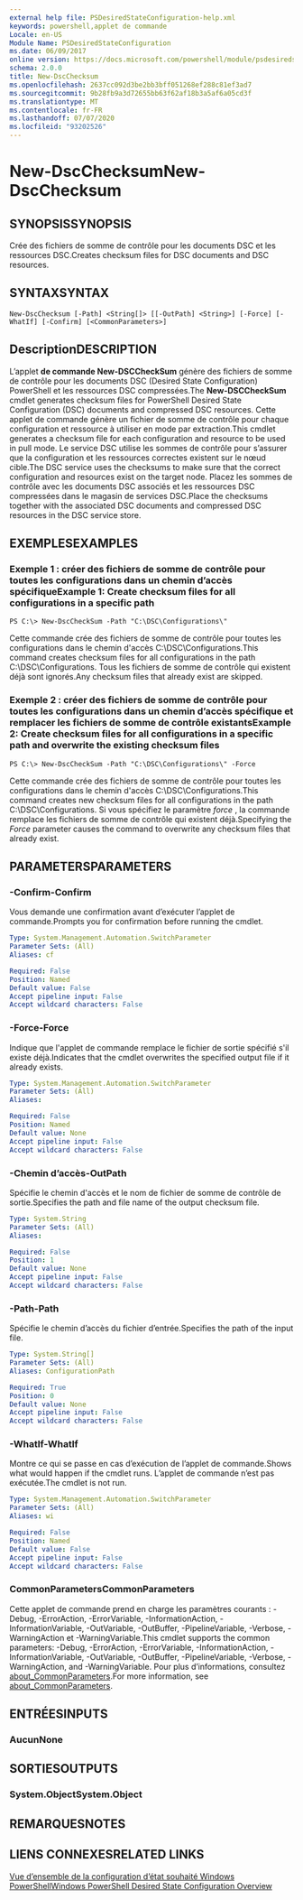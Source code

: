 ```yaml
---
external help file: PSDesiredStateConfiguration-help.xml
keywords: powershell,applet de commande
Locale: en-US
Module Name: PSDesiredStateConfiguration
ms.date: 06/09/2017
online version: https://docs.microsoft.com/powershell/module/psdesiredstateconfiguration/new-dscchecksum?view=powershell-6&WT.mc_id=ps-gethelp
schema: 2.0.0
title: New-DscChecksum
ms.openlocfilehash: 2637cc092d3be2bb3bff051268ef288c81ef3ad7
ms.sourcegitcommit: 9b28fb9a3d72655bb63f62af18b3a5af6a05cd3f
ms.translationtype: MT
ms.contentlocale: fr-FR
ms.lasthandoff: 07/07/2020
ms.locfileid: "93202526"
---
```

# <span data-ttu-id="0457a-103">New-DscChecksum</span><span class="sxs-lookup"><span data-stu-id="0457a-103">New-DscChecksum</span></span>

## <span data-ttu-id="0457a-104">SYNOPSIS</span><span class="sxs-lookup"><span data-stu-id="0457a-104">SYNOPSIS</span></span>
<span data-ttu-id="0457a-105">Crée des fichiers de somme de contrôle pour les documents DSC et les ressources DSC.</span><span class="sxs-lookup"><span data-stu-id="0457a-105">Creates checksum files for DSC documents and DSC resources.</span></span>

## <span data-ttu-id="0457a-106">SYNTAX</span><span class="sxs-lookup"><span data-stu-id="0457a-106">SYNTAX</span></span>

```
New-DscChecksum [-Path] <String[]> [[-OutPath] <String>] [-Force] [-WhatIf] [-Confirm] [<CommonParameters>]
```

## <span data-ttu-id="0457a-107">Description</span><span class="sxs-lookup"><span data-stu-id="0457a-107">DESCRIPTION</span></span>

<span data-ttu-id="0457a-108">L’applet **de commande New-DSCCheckSum** génère des fichiers de somme de contrôle pour les documents DSC (Desired State Configuration) PowerShell et les ressources DSC compressées.</span><span class="sxs-lookup"><span data-stu-id="0457a-108">The **New-DSCCheckSum** cmdlet generates checksum files for PowerShell Desired State Configuration (DSC) documents and compressed DSC resources.</span></span>
<span data-ttu-id="0457a-109">Cette applet de commande génère un fichier de somme de contrôle pour chaque configuration et ressource à utiliser en mode par extraction.</span><span class="sxs-lookup"><span data-stu-id="0457a-109">This cmdlet generates a checksum file for each configuration and resource to be used in pull mode.</span></span>
<span data-ttu-id="0457a-110">Le service DSC utilise les sommes de contrôle pour s’assurer que la configuration et les ressources correctes existent sur le nœud cible.</span><span class="sxs-lookup"><span data-stu-id="0457a-110">The DSC service uses the checksums to make sure that the correct configuration and resources exist on the target node.</span></span>
<span data-ttu-id="0457a-111">Placez les sommes de contrôle avec les documents DSC associés et les ressources DSC compressées dans le magasin de services DSC.</span><span class="sxs-lookup"><span data-stu-id="0457a-111">Place the checksums together with the associated DSC documents and compressed DSC resources in the DSC service store.</span></span>

## <span data-ttu-id="0457a-112">EXEMPLES</span><span class="sxs-lookup"><span data-stu-id="0457a-112">EXAMPLES</span></span>

### <span data-ttu-id="0457a-113">Exemple 1 : créer des fichiers de somme de contrôle pour toutes les configurations dans un chemin d’accès spécifique</span><span class="sxs-lookup"><span data-stu-id="0457a-113">Example 1: Create checksum files for all configurations in a specific path</span></span>

```
PS C:\> New-DscCheckSum -Path "C:\DSC\Configurations\"
```

<span data-ttu-id="0457a-114">Cette commande crée des fichiers de somme de contrôle pour toutes les configurations dans le chemin d'accès C:\DSC\Configurations.</span><span class="sxs-lookup"><span data-stu-id="0457a-114">This command creates checksum files for all configurations in the path C:\DSC\Configurations.</span></span>
<span data-ttu-id="0457a-115">Tous les fichiers de somme de contrôle qui existent déjà sont ignorés.</span><span class="sxs-lookup"><span data-stu-id="0457a-115">Any checksum files that already exist are skipped.</span></span>

### <span data-ttu-id="0457a-116">Exemple 2 : créer des fichiers de somme de contrôle pour toutes les configurations dans un chemin d’accès spécifique et remplacer les fichiers de somme de contrôle existants</span><span class="sxs-lookup"><span data-stu-id="0457a-116">Example 2: Create checksum files for all configurations in a specific path and overwrite the existing checksum files</span></span>

```
PS C:\> New-DscCheckSum -Path "C:\DSC\Configurations\" -Force
```

<span data-ttu-id="0457a-117">Cette commande crée des fichiers de somme de contrôle pour toutes les configurations dans le chemin d'accès C:\DSC\Configurations.</span><span class="sxs-lookup"><span data-stu-id="0457a-117">This command creates new checksum files for all configurations in the path C:\DSC\Configurations.</span></span>
<span data-ttu-id="0457a-118">Si vous spécifiez le paramètre *force* , la commande remplace les fichiers de somme de contrôle qui existent déjà.</span><span class="sxs-lookup"><span data-stu-id="0457a-118">Specifying the *Force* parameter causes the command to overwrite any checksum files that already exist.</span></span>

## <span data-ttu-id="0457a-119">PARAMETERS</span><span class="sxs-lookup"><span data-stu-id="0457a-119">PARAMETERS</span></span>

### <span data-ttu-id="0457a-120">-Confirm</span><span class="sxs-lookup"><span data-stu-id="0457a-120">-Confirm</span></span>

<span data-ttu-id="0457a-121">Vous demande une confirmation avant d’exécuter l’applet de commande.</span><span class="sxs-lookup"><span data-stu-id="0457a-121">Prompts you for confirmation before running the cmdlet.</span></span>

```yaml
Type: System.Management.Automation.SwitchParameter
Parameter Sets: (All)
Aliases: cf

Required: False
Position: Named
Default value: False
Accept pipeline input: False
Accept wildcard characters: False
```

### <span data-ttu-id="0457a-122">-Force</span><span class="sxs-lookup"><span data-stu-id="0457a-122">-Force</span></span>

<span data-ttu-id="0457a-123">Indique que l'applet de commande remplace le fichier de sortie spécifié s'il existe déjà.</span><span class="sxs-lookup"><span data-stu-id="0457a-123">Indicates that the cmdlet overwrites the specified output file if it already exists.</span></span>

```yaml
Type: System.Management.Automation.SwitchParameter
Parameter Sets: (All)
Aliases:

Required: False
Position: Named
Default value: None
Accept pipeline input: False
Accept wildcard characters: False
```

### <span data-ttu-id="0457a-124">-Chemin d’accès</span><span class="sxs-lookup"><span data-stu-id="0457a-124">-OutPath</span></span>

<span data-ttu-id="0457a-125">Spécifie le chemin d'accès et le nom de fichier de somme de contrôle de sortie.</span><span class="sxs-lookup"><span data-stu-id="0457a-125">Specifies the path and file name of the output checksum file.</span></span>

```yaml
Type: System.String
Parameter Sets: (All)
Aliases:

Required: False
Position: 1
Default value: None
Accept pipeline input: False
Accept wildcard characters: False
```

### <span data-ttu-id="0457a-126">-Path</span><span class="sxs-lookup"><span data-stu-id="0457a-126">-Path</span></span>

<span data-ttu-id="0457a-127">Spécifie le chemin d’accès du fichier d’entrée.</span><span class="sxs-lookup"><span data-stu-id="0457a-127">Specifies the path of the input file.</span></span>

```yaml
Type: System.String[]
Parameter Sets: (All)
Aliases: ConfigurationPath

Required: True
Position: 0
Default value: None
Accept pipeline input: False
Accept wildcard characters: False
```

### <span data-ttu-id="0457a-128">-WhatIf</span><span class="sxs-lookup"><span data-stu-id="0457a-128">-WhatIf</span></span>

<span data-ttu-id="0457a-129">Montre ce qui se passe en cas d’exécution de l’applet de commande.</span><span class="sxs-lookup"><span data-stu-id="0457a-129">Shows what would happen if the cmdlet runs.</span></span>
<span data-ttu-id="0457a-130">L’applet de commande n’est pas exécutée.</span><span class="sxs-lookup"><span data-stu-id="0457a-130">The cmdlet is not run.</span></span>

```yaml
Type: System.Management.Automation.SwitchParameter
Parameter Sets: (All)
Aliases: wi

Required: False
Position: Named
Default value: False
Accept pipeline input: False
Accept wildcard characters: False
```

### <span data-ttu-id="0457a-131">CommonParameters</span><span class="sxs-lookup"><span data-stu-id="0457a-131">CommonParameters</span></span>

<span data-ttu-id="0457a-132">Cette applet de commande prend en charge les paramètres courants : -Debug, -ErrorAction, -ErrorVariable, -InformationAction, -InformationVariable, -OutVariable, -OutBuffer, -PipelineVariable, -Verbose, -WarningAction et -WarningVariable.</span><span class="sxs-lookup"><span data-stu-id="0457a-132">This cmdlet supports the common parameters: -Debug, -ErrorAction, -ErrorVariable, -InformationAction, -InformationVariable, -OutVariable, -OutBuffer, -PipelineVariable, -Verbose, -WarningAction, and -WarningVariable.</span></span> <span data-ttu-id="0457a-133">Pour plus d’informations, consultez [about_CommonParameters](https://go.microsoft.com/fwlink/?LinkID=113216).</span><span class="sxs-lookup"><span data-stu-id="0457a-133">For more information, see [about_CommonParameters](https://go.microsoft.com/fwlink/?LinkID=113216).</span></span>

## <span data-ttu-id="0457a-134">ENTRÉES</span><span class="sxs-lookup"><span data-stu-id="0457a-134">INPUTS</span></span>

### <span data-ttu-id="0457a-135">Aucun</span><span class="sxs-lookup"><span data-stu-id="0457a-135">None</span></span>

## <span data-ttu-id="0457a-136">SORTIES</span><span class="sxs-lookup"><span data-stu-id="0457a-136">OUTPUTS</span></span>

### <span data-ttu-id="0457a-137">System.Object</span><span class="sxs-lookup"><span data-stu-id="0457a-137">System.Object</span></span>

## <span data-ttu-id="0457a-138">REMARQUES</span><span class="sxs-lookup"><span data-stu-id="0457a-138">NOTES</span></span>

## <span data-ttu-id="0457a-139">LIENS CONNEXES</span><span class="sxs-lookup"><span data-stu-id="0457a-139">RELATED LINKS</span></span>

[<span data-ttu-id="0457a-140">Vue d’ensemble de la configuration d’état souhaité Windows PowerShell</span><span class="sxs-lookup"><span data-stu-id="0457a-140">Windows PowerShell Desired State Configuration Overview</span></span>](/powershell/scripting/dsc/overview/dscforengineers)
